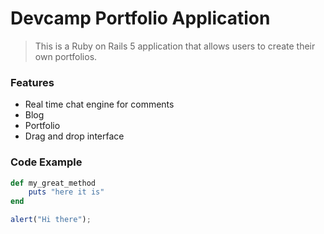 # Devcamp Portfolio Application

> This is a Ruby on Rails 5 application that allows users to create their own portfolios.

### Features
 
- Real time chat engine for comments
- Blog
- Portfolio
- Drag and drop interface

### Code Example

```ruby
def my_great_method
	puts "here it is"
end
```

```javascript
alert("Hi there");
```
